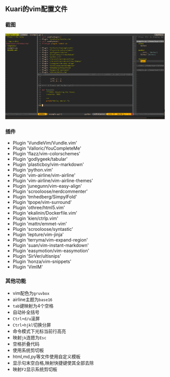 ## Kuari的vim配置文件

### 截图
![my_vim](vimexample.png)

### 插件

* Plugin 'VundleVim/Vundle.vim'
* Plugin 'Valloric/YouCompleteMe'
* Plugin 'flazz/vim-colorschemes'
* Plugin 'godlygeek/tabular'
* Plugin 'plasticboy/vim-markdown'
* Plugin 'python.vim'
* Plugin 'vim-airline/vim-airline'
* Plugin 'vim-airline/vim-airline-themes'
* Plugin 'junegunn/vim-easy-align'
* Plugin 'scrooloose/nerdcommenter'
* Plugin 'tmhedberg/SimpylFold'
* Plugin 'tpope/vim-surround'
* Plugin 'othree/html5.vim'
* Plugin 'ekalinin/Dockerfile.vim'
* Plugin 'kien/ctrlp.vim'
* Plugin 'mattn/emmet-vim'
* Plugin 'scrooloose/syntastic'
* Plugin 'lepture/vim-jinja'
* Plugin 'terryma/vim-expand-region'
* Plugin 'suan/vim-instant-markdown'
* Plugin 'easymotion/vim-easymotion'
* Plugin 'SirVer/ultisnips'
* Plugin 'honza/vim-snippets'
* Plugin 'VimIM'


### 其他功能

* vim配色为`gruvbox`
* airline主题为`base16`
* `tab`键映射为4个空格
* 自动补全括号
* `Ctrl+d/u`滚屏
* `Ctrl+hjkl`切换分屏
* 命令模式下光标当前行高亮
* 映射`jk`连摁为`Esc`
* 空格折叠代码
* 使用系统剪切板
* html,md,py等文件使用自定义模板
* 显示句末空白格,映射快捷键使其全部去除
* 映射`F2`显示系统剪切板
